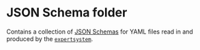 # JSON Schema folder

Contains a collection of [JSON Schemas](https://json-schema.org/) for YAML
files read in and produced by the
[`expertsystem`](https://expertsystem.rtfd.io).
